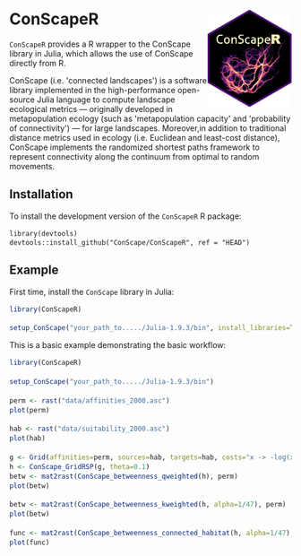 
# ConScapeR <img src="man/figures/ConScapeR_hex_logo.png" align="right" alt="" width="150" />

<!-- badges: start -->
<!-- badges: end -->

`ConScapeR` provides a R wrapper to the ConScape library in Julia, which allows the use of ConScape directly from R.

ConScape (i.e. 'connected landscapes') is a software library implemented in the high-performance open-source Julia language to compute landscape ecological metrics — originally developed in metapopulation ecology (such as 'metapopulation capacity' and 'probability of connectivity') — for large landscapes. Moreover,in addition to traditional distance metrics used in ecology (i.e. Euclidean and least-cost distance), ConScape implements the randomized shortest paths framework to represent connectivity along the continuum from optimal to random movements.


## Installation

To install the development version of the `ConScapeR` R package:

```
library(devtools)
devtools::install_github("ConScape/ConScapeR", ref = "HEAD")
```

## Example

First time, install the `ConScape` library in Julia:

``` r
library(ConScapeR)

setup_ConScape("your_path_to...../Julia-1.9.3/bin", install_libraries=TRUE)
```

This is a basic example demonstrating the basic workflow:

``` r
library(ConScapeR)

setup_ConScape("your_path_to...../Julia-1.9.3/bin")

perm <- rast("data/affinities_2000.asc")
plot(perm)

hab <- rast("data/suitability_2000.asc")
plot(hab)

g <- Grid(affinities=perm, sources=hab, targets=hab, costs="x -> -log(x)")
h <- ConScape_GridRSP(g, theta=0.1)
betw <- mat2rast(ConScape_betweenness_qweighted(h), perm)
plot(betw)

betw <- mat2rast(ConScape_betweenness_kweighted(h, alpha=1/47), perm)
plot(betw)

func <- mat2rast(ConScape_betweenness_connected_habitat(h, alpha=1/47), perm)
plot(func)
```

